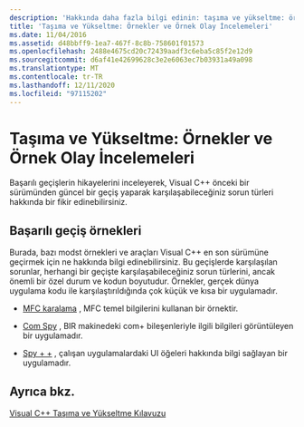 ```yaml
---
description: 'Hakkında daha fazla bilgi edinin: taşıma ve yükseltme: örnekler ve örnek olay Incelemeleri'
title: 'Taşıma ve Yükseltme: Örnekler ve Örnek Olay İncelemeleri'
ms.date: 11/04/2016
ms.assetid: d48bbff9-1ea7-467f-8c8b-758601f01573
ms.openlocfilehash: 2488e4675cd20c72439aadf3c6eba5c85f2e12d9
ms.sourcegitcommit: d6af41e42699628c3e2e6063ec7b03931a49a098
ms.translationtype: MT
ms.contentlocale: tr-TR
ms.lasthandoff: 12/11/2020
ms.locfileid: "97115202"
---
```

# <a name="porting-and-upgrading-examples-and-case-studies"></a>Taşıma ve Yükseltme: Örnekler ve Örnek Olay İncelemeleri

Başarılı geçişlerin hikayelerini inceleyerek, Visual C++ önceki bir sürümünden güncel bir geçiş yaparak karşılaşabileceğiniz sorun türleri hakkında bir fikir edinebilirsiniz.

## <a name="examples-of-successful-migrations"></a>Başarılı geçiş örnekleri

Burada, bazı modst örnekleri ve araçları Visual C++ en son sürümüne geçirmek için ne hakkında bilgi edinebilirsiniz. Bu geçişlerde karşılaşılan sorunlar, herhangi bir geçişte karşılaşabileceğiniz sorun türlerini, ancak önemli bir özel durum ve kodun boyutudur. Örnekler, gerçek dünya uygulama kodu ile karşılaştırıldığında çok küçük ve kısa bir uygulamadır.

- [MFC karalama](../porting/porting-guide-mfc-scribble.md) , MFC temel bilgilerini kullanan bir örnektir.

- [Com Spy](../porting/porting-guide-mfc-scribble.md) , BIR makinedeki com+ bileşenleriyle ilgili bilgileri görüntüleyen bir uygulamadır.

- [Spy + +](../porting/porting-guide-spy-increment.md) , çalışan uygulamalardaki UI öğeleri hakkında bilgi sağlayan bir uygulamadır.

## <a name="see-also"></a>Ayrıca bkz.

[Visual C++ Taşıma ve Yükseltme Kılavuzu](../porting/visual-cpp-porting-and-upgrading-guide.md)
